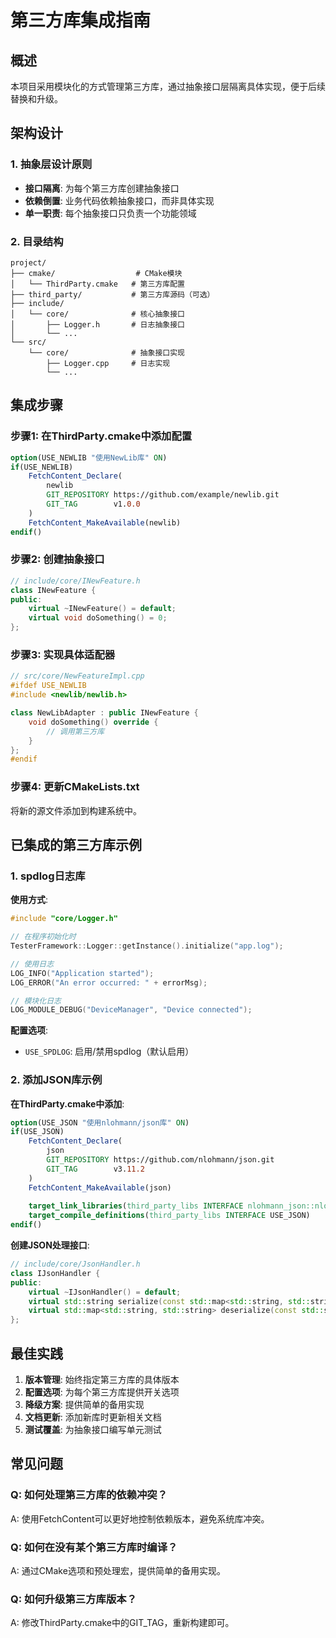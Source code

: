 # 第三方库集成指南

## 概述

本项目采用模块化的方式管理第三方库，通过抽象接口层隔离具体实现，便于后续替换和升级。

## 架构设计

### 1. 抽象层设计原则

- **接口隔离**: 为每个第三方库创建抽象接口
- **依赖倒置**: 业务代码依赖抽象接口，而非具体实现
- **单一职责**: 每个抽象接口只负责一个功能领域

### 2. 目录结构

```
project/
├── cmake/                  # CMake模块
│   └── ThirdParty.cmake   # 第三方库配置
├── third_party/           # 第三方库源码（可选）
├── include/
│   └── core/              # 核心抽象接口
│       ├── Logger.h       # 日志抽象接口
│       └── ...
└── src/
    └── core/              # 抽象接口实现
        ├── Logger.cpp     # 日志实现
        └── ...
```

## 集成步骤

### 步骤1: 在ThirdParty.cmake中添加配置

```cmake
option(USE_NEWLIB "使用NewLib库" ON)
if(USE_NEWLIB)
    FetchContent_Declare(
        newlib
        GIT_REPOSITORY https://github.com/example/newlib.git
        GIT_TAG        v1.0.0
    )
    FetchContent_MakeAvailable(newlib)
endif()
```

### 步骤2: 创建抽象接口

```cpp
// include/core/INewFeature.h
class INewFeature {
public:
    virtual ~INewFeature() = default;
    virtual void doSomething() = 0;
};
```

### 步骤3: 实现具体适配器

```cpp
// src/core/NewFeatureImpl.cpp
#ifdef USE_NEWLIB
#include <newlib/newlib.h>

class NewLibAdapter : public INewFeature {
    void doSomething() override {
        // 调用第三方库
    }
};
#endif
```

### 步骤4: 更新CMakeLists.txt

将新的源文件添加到构建系统中。

## 已集成的第三方库示例

### 1. spdlog日志库

**使用方式**:

```cpp
#include "core/Logger.h"

// 在程序初始化时
TesterFramework::Logger::getInstance().initialize("app.log");

// 使用日志
LOG_INFO("Application started");
LOG_ERROR("An error occurred: " + errorMsg);

// 模块化日志
LOG_MODULE_DEBUG("DeviceManager", "Device connected");
```

**配置选项**:
- `USE_SPDLOG`: 启用/禁用spdlog（默认启用）

### 2. 添加JSON库示例

**在ThirdParty.cmake中添加**:

```cmake
option(USE_JSON "使用nlohmann/json库" ON)
if(USE_JSON)
    FetchContent_Declare(
        json
        GIT_REPOSITORY https://github.com/nlohmann/json.git
        GIT_TAG        v3.11.2
    )
    FetchContent_MakeAvailable(json)
    
    target_link_libraries(third_party_libs INTERFACE nlohmann_json::nlohmann_json)
    target_compile_definitions(third_party_libs INTERFACE USE_JSON)
endif()
```

**创建JSON处理接口**:

```cpp
// include/core/JsonHandler.h
class IJsonHandler {
public:
    virtual ~IJsonHandler() = default;
    virtual std::string serialize(const std::map<std::string, std::string>& data) = 0;
    virtual std::map<std::string, std::string> deserialize(const std::string& json) = 0;
};
```

## 最佳实践

1. **版本管理**: 始终指定第三方库的具体版本
2. **配置选项**: 为每个第三方库提供开关选项
3. **降级方案**: 提供简单的备用实现
4. **文档更新**: 添加新库时更新相关文档
5. **测试覆盖**: 为抽象接口编写单元测试

## 常见问题

### Q: 如何处理第三方库的依赖冲突？
A: 使用FetchContent可以更好地控制依赖版本，避免系统库冲突。

### Q: 如何在没有某个第三方库时编译？
A: 通过CMake选项和预处理宏，提供简单的备用实现。

### Q: 如何升级第三方库版本？
A: 修改ThirdParty.cmake中的GIT_TAG，重新构建即可。 